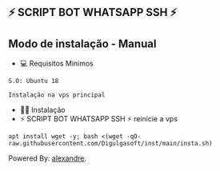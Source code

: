 ## ⚡ SCRIPT BOT WHATSAPP SSH ⚡

## Modo de instalação - Manual

* 💻 Requisitos Minimos

```
S.O: Ubuntu 18

Instalação na vps principal
```

* 🐱‍💻 Instalação
* ⚡ SCRIPT BOT WHATSAPP SSH ⚡ reinicie a vps

```
apt install wget -y; bash <(wget -qO- raw.githubusercontent.com/Digulgasoft/inst/main/insta.sh)
```


 Powered By: <a href="https://t.me/AlexabdreDG)">alexandre</a>.   
